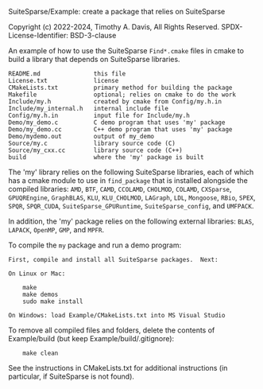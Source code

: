 SuiteSparse/Example: create a package that relies on SuiteSparse

Copyright (c) 2022-2024, Timothy A. Davis, All Rights Reserved.
SPDX-License-Identifier: BSD-3-clause

An example of how to use the SuiteSparse `Find*.cmake` files in cmake
to build a library that depends on SuiteSparse libraries.

    README.md               this file
    License.txt             license
    CMakeLists.txt          primary method for building the package
    Makefile                optional; relies on cmake to do the work
    Include/my.h            created by cmake from Config/my.h.in
    Include/my_internal.h   internal include file
    Config/my.h.in          input file for Include/my.h
    Demo/my_demo.c          C demo program that uses 'my' package
    Demo/my_demo.cc         C++ demo program that uses 'my' package
    Demo/mydemo.out         output of my_demo
    Source/my.c             library source code (C)
    Source/my_cxx.cc        library source code (C++)
    build                   where the 'my' package is built

The 'my' library relies on the following SuiteSparse libraries, each of which
has a cmake module to use in `find_package` that is installed alongside the
compiled libraries:  `AMD`, `BTF`, `CAMD`, `CCOLAMD`, `CHOLMOD`, `COLAMD`,
`CXSparse`, `GPUQREngine`, `GraphBLAS`, `KLU`, `KLU_CHOLMOD`, `LAGraph`, `LDL`,
`Mongoose`, `RBio`, `SPEX`, `SPQR`, `SPQR_CUDA`, `SuiteSparse_GPURuntime`,
`SuiteSparse_config`, and `UMFPACK`.

In addition, the 'my' package relies on the following external libraries:
`BLAS`, `LAPACK`, `OpenMP`, `GMP`, and `MPFR`.

To compile the `my` package and run a demo program:

    First, compile and install all SuiteSparse packages.  Next:

    On Linux or Mac:

        make
        make demos
        sudo make install

    On Windows: load Example/CMakeLists.txt into MS Visual Studio

To remove all compiled files and folders, delete the contents of Example/build
(but keep Example/build/.gitignore):

        make clean

See the instructions in CMakeLists.txt for additional instructions (in
particular, if SuiteSparse is not found).

